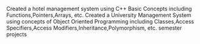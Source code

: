 Created a hotel management system using C++ Basic Concepts including Functions,Pointers,Arrays, etc.
Created a University Management System using concepts of Object Oriented Programming including Classes,Access Specifiers,Access Modifiers,Inheritance,Polymorphism, etc.
semester projects
